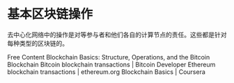 # 基本区块链操作

去中心化网络中的操作是对等参与者和他们各自的计算节点的责任。这些都是针对每种类型的区块链的。

<ResourceGroupTitle>Free Content</ResourceGroupTitle>
<BadgeLink colorScheme='yellow' badgeText='Read' href='https://www.mlq.ai/blockchain-basics/'>Blockchain Basics: Structure, Operations, and the Bitcoin Blockchain</BadgeLink>
<BadgeLink colorScheme='yellow' badgeText='Read' href='https://developer.bitcoin.org/reference/transactions.html'>Bitcoin blockchain transactions | Bitcoin Developer</BadgeLink>
<BadgeLink colorScheme='yellow' badgeText='Read' href='https://ethereum.org/en/developers/docs/transactions/'>Ethereum blockchain transactions | ethereum.org</BadgeLink>
<BadgeLink colorScheme='green' badgeText='Course' href='https://www.coursera.org/lecture/blockchain-basics/basic-operations-OxILB'>Blockchain Basics | Coursera</BadgeLink>

